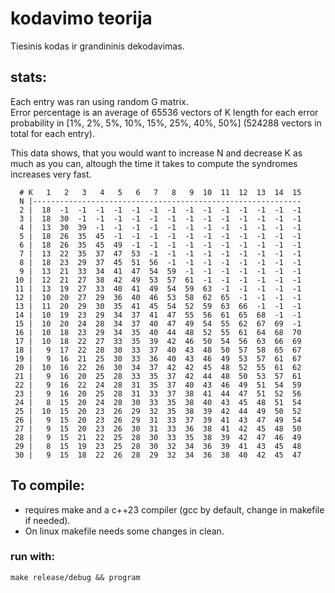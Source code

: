 # kodavimo teorija

Tiesinis kodas ir grandininis dekodavimas.

## stats:
Each entry was ran using random G matrix.  
Error percentage is an average of 65536 vectors of K length for each error probability in [1%, 2%, 5%, 10%, 15%, 25%, 40%, 50%] (524288 vectors in total for each entry).

This data shows, that you would want to increase N and decrease K as much as you can, altough the time it takes to compute the syndromes increases very fast. 
```
  # K   1   2   3   4   5   6   7   8   9  10  11  12  13  14  15
  N |------------------------------------------------------------
  2 |  18  -1  -1  -1  -1  -1  -1  -1  -1  -1  -1  -1  -1  -1  -1
  3 |  18  30  -1  -1  -1  -1  -1  -1  -1  -1  -1  -1  -1  -1  -1
  4 |  13  30  39  -1  -1  -1  -1  -1  -1  -1  -1  -1  -1  -1  -1
  5 |  18  26  35  45  -1  -1  -1  -1  -1  -1  -1  -1  -1  -1  -1
  6 |  18  26  35  45  49  -1  -1  -1  -1  -1  -1  -1  -1  -1  -1
  7 |  13  22  35  37  47  53  -1  -1  -1  -1  -1  -1  -1  -1  -1
  8 |  18  23  29  37  45  51  56  -1  -1  -1  -1  -1  -1  -1  -1
  9 |  13  21  33  34  41  47  54  59  -1  -1  -1  -1  -1  -1  -1
 10 |  12  21  27  38  42  49  53  57  61  -1  -1  -1  -1  -1  -1
 11 |  13  19  27  33  40  41  49  54  59  63  -1  -1  -1  -1  -1
 12 |  10  20  27  29  36  40  46  53  58  62  65  -1  -1  -1  -1 
 13 |  11  20  29  30  35  41  45  54  52  59  63  66  -1  -1  -1
 14 |  10  19  23  29  34  37  41  47  55  56  61  65  68  -1  -1
 15 |  10  20  24  28  34  37  40  47  49  54  55  62  67  69  -1
 16 |  10  18  23  29  34  35  40  44  48  52  55  61  64  68  70
 17 |  10  18  22  27  33  35  39  42  46  50  54  56  63  66  69
 18 |   9  17  22  28  30  33  37  40  43  48  50  57  58  65  67
 19 |   9  16  21  25  30  33  36  40  43  46  49  53  57  61  67
 20 |  10  16  22  26  30  34  37  42  42  45  48  52  55  61  62
 21 |   9  16  20  25  28  33  35  37  42  44  48  50  53  57  61 
 22 |   9  16  22  24  28  31  35  37  40  43  46  49  51  54  59
 23 |   9  16  20  25  28  31  33  37  38  41  44  47  51  52  56
 24 |   8  15  20  24  28  30  33  35  38  40  43  45  48  51  54
 25 |  10  15  20  23  26  29  32  35  38  39  42  44  49  50  52
 26 |   9  15  20  23  26  29  31  33  37  39  41  43  47  49  54
 27 |   9  15  20  23  26  30  31  33  36  38  41  42  45  48  50
 28 |   9  15  21  22  25  28  30  33  35  38  39  42  47  46  49
 29 |   8  15  19  23  25  28  30  32  34  36  39  41  43  45  48
 30 |   9  15  18  22  26  28  29  32  34  36  38  40  42  45  47
```


## To compile:
- requires make and a c++23 compiler (gcc by default, change in makefile if needed).
- On linux makefile needs some changes in clean. 

### run with:
```
make release/debug && program
```